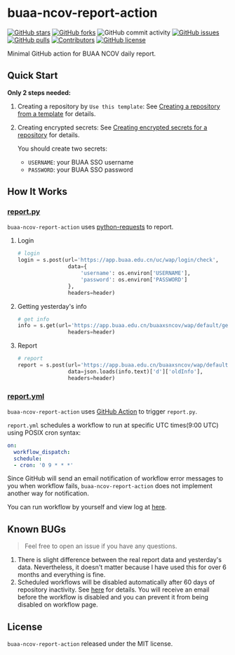 # buaa-ncov-report-action

[![GitHub stars](https://img.shields.io/github/stars/xxgj/buaa-ncov-report-action)](https://github.com/xxgj/buaa-ncov-report-action/stargazers)
[![GitHub forks](https://img.shields.io/github/forks/xxgj/buaa-ncov-report-action)](https://github.com/xxgj/buaa-ncov-report-action/network)
![GitHub commit activity](https://img.shields.io/github/commit-activity/m/xxgj/buaa-ncov-report-action)
[![GitHub issues](https://img.shields.io/github/issues/xxgj/buaa-ncov-report-action)](https://github.com/xxgj/buaa-ncov-report-action/issues)
[![GitHub pulls](https://img.shields.io/github/issues-pr/xxgj/buaa-ncov-report-action)](https://github.com/xxgj/buaa-ncov-report-action/pulls)
[![Contributors](https://img.shields.io/github/contributors/xxgj/buaa-ncov-report-action)](https://github.com/xxgj/buaa-ncov-report-action/graphs/contributors)
[![GitHub license](https://img.shields.io/github/license/xxgj/buaa-ncov-report-action)](https://github.com/xxgj/buaa-ncov-report-action/blob/master/LICENSE)

Minimal GitHub action for BUAA NCOV daily report.

## Quick Start

**Only 2 steps needed:**

1. Creating a repository by `Use this template`: See [Creating a repository from a template](https://docs.github.com/en/repositories/creating-and-managing-repositories/creating-a-repository-from-a-template#creating-a-repository-from-a-template) for details.
1. Creating encrypted secrets: See [Creating encrypted secrets for a repository](https://docs.github.com/en/actions/security-guides/encrypted-secrets#creating-encrypted-secrets-for-a-repository) for details.

    You should create two secrets:
    - `USERNAME`: your BUAA SSO username
    - `PASSWORD`: your BUAA SSO password

## How It Works

### [report.py](https://github.com/xxgj/buaa-ncov-report-action/blob/main/report.py)

`buaa-ncov-report-action` uses [python-requests](https://docs.python-requests.org/en/latest/) to report.

1. Login

    ```python
    # login
    login = s.post(url='https://app.buaa.edu.cn/uc/wap/login/check',
                    data={
                        'username': os.environ['USERNAME'],
                        'password': os.environ['PASSWORD']
                    },
                    headers=header)
    ```

1. Getting yesterday's info

    ```python
    # get info
    info = s.get(url='https://app.buaa.edu.cn/buaaxsncov/wap/default/get-info',
                    headers=header)
    ```

1. Report

    ```python
    # report
    report = s.post(url='https://app.buaa.edu.cn/buaaxsncov/wap/default/save',
                    data=json.loads(info.text)['d']['oldInfo'],
                    headers=header)
    ```

### [report.yml](https://github.com/xxgj/buaa-ncov-report-action/blob/main/.github/workflows/report.yml)

`buaa-ncov-report-action` uses [GitHub Action](https://github.com/features/actions) to trigger `report.py`.

`report.yml` schedules a workflow to run at specific UTC times(9:00 UTC) using POSIX cron syntax:

```yaml
on:
  workflow_dispatch:
  schedule:  
  - cron: '0 9 * * *'
```

Since GitHub will send an email notification of workflow error messages to you when workflow fails, `buaa-ncov-report-action` does not implement another way for notification.

You can run workflow by yourself and view log at [here](https://github.com/xxgj/buaa-ncov-report-action/actions).

## Known BUGs

> Feel free to open an issue if you have any questions.

1. There is slight difference between the real report data and yesterday's data. Nevertheless, it doesn't matter because I have used this for over 6 months and everything is fine.
1. Scheduled workflows will be disabled automatically after 60 days of repository inactivity. See [here](https://docs.github.com/en/actions/managing-workflow-runs/disabling-and-enabling-a-workflow) for details. You will receive an email before the workflow is disabled and you can prevent it from being disabled on workflow page.

## License

`buaa-ncov-report-action` released under the MIT license.
